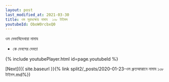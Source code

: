 ```yaml
---
layout: post
last_modified_at: 2021-03-30
title: ওম সুরাধ্যক্ষায় নামায  ১০৮ টাইমস
youtubeId: OboW0rcbxQ0
---
```

 
 
 ওম দেভাথিদেবায়া নামায  
 
 -  কে দেবসের দেবতা 
 
  
 
  
 
 
 
 
 
 


{% include youtubePlayer.html id=page.youtubeId %}
 
[Next]({{ site.baseurl }}{% link  split2/_posts/2020-01-23-ওম ধ্রুতআত্মানে নামায ১০৮ টাইমস.md%})
 
